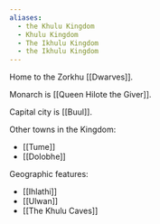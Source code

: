 ```yaml
---
aliases:
  - the Khulu Kingdom
  - Khulu Kingdom
  - The Ikhulu Kingdom
  - the Ikhulu Kingdom
---
```

Home to the Zorkhu [[Dwarves]].

Monarch is [[Queen Hilote the Giver]].

Capital city is [[Buul]].

Other towns in the Kingdom:
- [[Tume]]
- [[Dolobhe]]

Geographic features:
- [[Ihlathi]]
- [[Ulwan]]
- [[The Khulu Caves]]